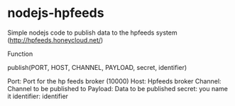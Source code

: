 nodejs-hpfeeds
==============

Simple nodejs code to publish data to the hpfeeds system
(http://hpfeeds.honeycloud.net/)

Function

publish(PORT, HOST, CHANNEL, PAYLOAD, secret, identifier)

Port: Port for the hp feeds broker (10000)
Host: Hpfeeds broker 
Channel: Channel to be published to
Payload: Data to be published
secret: you name it
identifier: identifier


